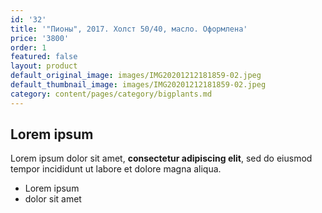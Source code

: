 ```yaml
---
id: '32'
title: '"Пионы", 2017. Холст 50/40, масло. Оформлена'
price: '3800'
order: 1
featured: false
layout: product
default_original_image: images/IMG20201212181859-02.jpeg
default_thumbnail_image: images/IMG20201212181859-02.jpeg
category: content/pages/category/bigplants.md
---
```

## Lorem ipsum

Lorem ipsum dolor sit amet, **consectetur adipiscing elit**, sed do eiusmod tempor incididunt ut labore et dolore magna aliqua.

- Lorem ipsum
- dolor sit amet